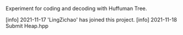 Experiment for coding and decoding with Huffuman Tree.

[info] 2021-11-17 'LingZichao' has joined this project.
[info] 2021-11-18 Submit Heap.hpp
